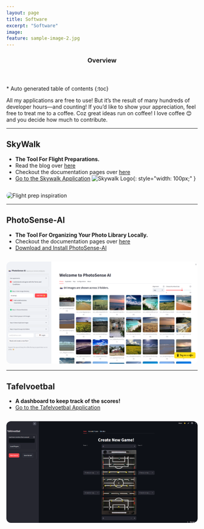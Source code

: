 ```yaml
---
layout: page
title: Software
excerpt: "Software"
image:
feature: sample-image-2.jpg
---
```




<section id="table-of-contents" class="toc">
  <header>
    <h3>Overview</h3>
  </header>
<div id="drawer" markdown="1">
*  Auto generated table of contents
{:toc}
</div>
</section><!-- /#table-of-contents -->

All my applications are free to use! But it’s the result of many hundreds of developer hours—and counting!
If you’d like to show your appreciation, feel free to treat me to a coffee. Coz great ideas run on coffee!
I love coffee 😊 and you decide how much to contribute.


---

## SkyWalk
* **The Tool For Flight Preparations.**
* Read the blog over [here](https://erdogant.medium.com/skywalk-the-tool-for-flight-preparations-51c52d5a1ac0)
* Checkout the documentation pages over [here](https://erdogant.github.io/skywalk-docs)
* [Go to the Skywalk Application](https://skywalk.streamlit.app/) ![Skywalk Logo](/images/skywalk_logo.png){: style="width: 100px;" }

<div style="display: flex; gap: 20px; flex-wrap: wrap; margin-top: 2em;">
  <div style="flex: 1; min-width: 250px;">
    <img src="./images/oskar-kadaksoo-f_rLDn5m2XQ-unsplash.jpg" alt="Flight prep inspiration" style="width: 200%; border-radius: 12px;">
  </div>
</div>

---

## PhotoSense-AI
* **The Tool For Organizing Your Photo Library Locally.**
* Checkout the documentation pages over [here](https://erdogant.github.io/PhotoSenseAI)
* [Download and Install PhotoSense-AI](https://github.com/erdogant/PhotoSenseAI/)

<div style="display: flex; gap: 20px; flex-wrap: wrap; margin-top: 2em;">
  <div style="flex: 1; min-width: 250px;">
    <img src="./images/photosense_screenshot.png" alt="PhotoSense-AI Screenshot" style="width: 200%; border-radius: 12px;">
  </div>
</div>


---

## Tafelvoetbal
* **A dashboard to keep track of the scores!**
* [Go to the Tafelvoetbal Application](https://voetbal.streamlit.app/)

<div style="display: flex; gap: 20px; flex-wrap: wrap; margin-top: 2em;">
    <div style="flex: 1; min-width: 250px;">
      <img src="./images/screenshot_app_tafelvoetbal.png" alt="Screenshot App" style="width: 200%; border-radius: 12px;">
    </div>
</div>

